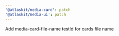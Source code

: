 ```yaml
---
'@atlaskit/media-card': patch
'@atlaskit/media-ui': patch
---
```


Add media-card-file-name testId for cards file name

